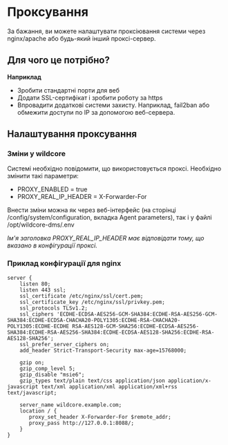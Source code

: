 # Проксування
За бажання, ви можете налаштувати проксіювання системи через nginx/apache або будь-який інший проксі-сервер.

## Для чого це потрібно?
**Наприклад**

* Зробити стандартні порти для веб
* Додати SSL-сертифікат і зробити роботу за https
* Впровадити додаткові системи захисту. Наприклад, fail2ban або обмежити доступи по IP за допомогою веб-сервера.

## Налаштування проксування
### Зміни у wildcore
Системі необхідно повідомити, що використовується проксі.
Необхідно змінити такі параметри:

* PROXY_ENABLED = true
* PROXY_REAL_IP_HEADER = X-Forwarder-For

Внести зміни можна як через веб-інтерфейс (на сторінці /config/system/configuration, вкладка Agent parameters), так і у файлі /opt/wildcore-dms/.env

_Ім'я заголовка PROXY_REAL_IP_HEADER має відповідати тому, що вказано в конфігурації проксі._



### Приклад конфігурації для nginx
````
server {
    listen 80;
    listen 443 ssl;
    ssl_certificate /etc/nginx/ssl/cert.pem;
    ssl_certificate_key /etc/nginx/ssl/privkey.pem;
    ssl_protocols TLSv1.2;
    ssl_ciphers 'ECDHE-ECDSA-AES256-GCM-SHA384:ECDHE-RSA-AES256-GCM-SHA384:ECDHE-ECDSA-CHACHA20-POLY1305:ECDHE-RSA-CHACHA20-POLY1305:ECDHE-ECDHE RSA-AES128-GCM-SHA256:ECDHE-ECDSA-AES256-SHA384:ECDHE-RSA-AES256-SHA384:ECDHE-ECDSA-AES128-SHA256:ECDHE-RSA-AES128-SHA256';
    ssl_prefer_server_ciphers on;
    add_header Strict-Transport-Security max-age=15768000;

    gzip on;
    gzip_comp_level 5;
    gzip_disable "msie6";
    gzip_types text/plain text/css application/json application/x-javascript text/xml application/xml application/xml+rss text/javascript;
    
    server_name wildcore.example.com;
    location / {
       proxy_set_header X-Forwarder-For $remote_addr;
       proxy_pass http://127.0.0.1:8088/;
    }
}
````
